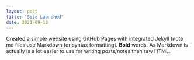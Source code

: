 ```yaml
---
layout: post
title: "Site Launched"
date: 2021-09-18
---
```


Created a simple website using GitHub Pages with integrated Jekyll (note md files use Markdown for syntax formatting). **Bold** words. As Markdown is actually is a lot easier to use for writing posts/notes than raw HTML.
